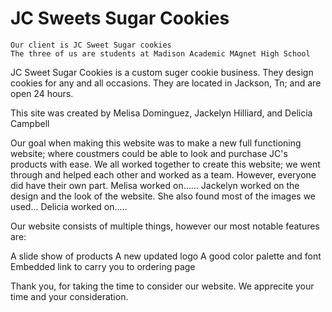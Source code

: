 # JC Sweets Sugar Cookies
    Our client is JC Sweet Sugar cookies
    The three of us are students at Madison Academic MAgnet High School
<!-------------------------------------------------------------------------------->

JC Sweet Sugar Cookies is a custom suger cookie business. They design cookies for any and all occasions. They are located in Jackson, Tn; and are open 24 hours. 


This site was created by Melisa Dominguez, Jackelyn Hilliard, and Delicia Campbell


Our goal when making this website was to make a new full functioning website; where coustmers could be able to look and purchase JC's products with ease. We all worked together to create this website; we went through and helped each other and worked as a team. However, everyone did have their own part. Melisa worked on...... Jackelyn worked on the design and the look of the website. She also found most of the images we used... Delicia worked on..... 


Our website consists of multiple things, however our most notable features are:

A slide show of products
A new updated logo
A good color palette and font
Embedded link to carry you to ordering page


Thank you, for taking the time to consider our website. We apprecite your time and your consideration.


<!--------------------------------Jackelyn_Hilliard--------------------------------->





<!------------------------------Delicia_H_Campbell---------------------------------->





<!--------------------------------Melisa_Dominguez---------------------------------->